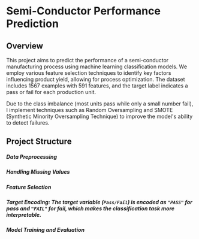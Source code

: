# Semi-Conductor Performance Prediction

## Overview
This project aims to predict the performance of a semi-conductor manufacturing process using machine learning classification models. We employ various feature selection techniques to identify key factors influencing product yield, allowing for process optimization. The dataset includes 1567 examples with 591 features, and the target label indicates a pass or fail for each production unit.

Due to the class imbalance (most units pass while only a small number fail), I implement techniques such as Random Oversampling and SMOTE (Synthetic Minority Oversampling Technique) to improve the model's ability to detect failures.

## Project Structure

##### Data Preprocessing
##### Handling Missing Values
##### Feature Selection
##### Target Encoding: The target variable (`Pass/Fail`) is encoded as `"PASS"` for pass and `"FAIL"` for fail, which makes the classification task more interpretable.
##### Model Training and Evaluation
